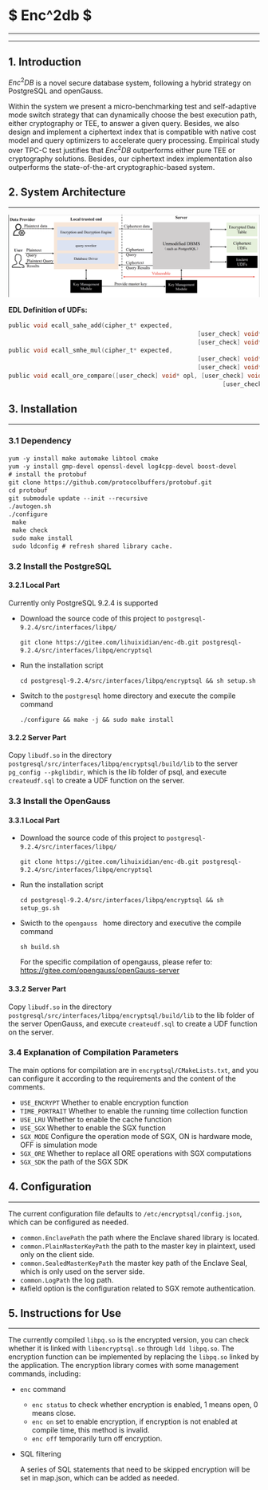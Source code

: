 # $ Enc^2db $

-----

-----

## 1. Introduction

$Enc^2DB$ is a novel secure database system, following a hybrid strategy on PostgreSQL and openGauss. 

Within the system we present a micro-benchmarking test and self-adaptive mode switch strategy that can dynamically choose the best execution path, either cryptography or TEE, to answer a given query. Besides, we also design and implement a ciphertext index that is compatible with native cost model and query optimizers to accelerate query processing. Empirical study over TPC-C test justifies that $Enc^2DB$ outperforms either pure TEE or cryptography solutions. Besides, our ciphertext index implementation also outperforms the state-of-the-art cryptographic-based system.

## 2. System Architecture 

-----

![image-20221020001640668](image-20221020001640668.png)

**EDL Definition of UDFs:**

```C
public void ecall_sahe_add(cipher_t* expected,
													 [user_check] void* opl, [user_check] void* opr,
													 [user_check] void* ret, size_t outlen);
public void ecall_smhe_mul(cipher_t* expected,
													 [user_check] void* opl, [user_check] void* opr,
													 [user_check] void* ret, size_t outlen);
public void ecall_ore_compare([user_check] void* opl, [user_check] void* opr,
															[user_check] int* ret);
```



## 3. Installation

-------

### 3.1 Dependency

```shell
yum -y install make automake libtool cmake
yum -y install gmp-devel openssl-devel log4cpp-devel boost-devel
# install the protobuf
git clone https://github.com/protocolbuffers/protobuf.git
cd protobuf
git submodule update --init --recursive
./autogen.sh
./configure
 make
 make check
 sudo make install
 sudo ldconfig # refresh shared library cache.
```

### 3.2 Install the PostgreSQL

#### 3.2.1 Local Part

Currently only PostgreSQL 9.2.4 is supported

+ Download the source code of this project to `postgresql-9.2.4/src/interfaces/libpq/`

  ```shell
  git clone https://gitee.com/lihuixidian/enc-db.git postgresql-9.2.4/src/interfaces/libpq/encryptsql
  ```

+ Run the installation script

  ```shell
  cd postgresql-9.2.4/src/interfaces/libpq/encryptsql && sh setup.sh
  ```

+ Switch to the ```postgresql``` home directory and execute the compile command

  ```shell
  ./configure && make -j && sudo make install
  ```

#### 3.2.2 Server Part

Copy `libudf.so` in the directory `postgresql/src/interfaces/libpq/encryptsql/build/lib` to the server `pg_config --pkglibdir`, which is the lib folder of psql, and execute `createudf.sql` to create a UDF function on the server.

### 3.3 Install the OpenGauss

#### 3.3.1 Local Part

+ Download the source code of this project to `postgresql-9.2.4/src/interfaces/libpq/`

  ```shell
  git clone https://gitee.com/lihuixidian/enc-db.git postgresql-9.2.4/src/interfaces/libpq/encryptsql
  ```

+ Run the installation script

  ```shell
  cd postgresql-9.2.4/src/interfaces/libpq/encryptsql && sh setup_gs.sh
  ```

+ Swicth to the `opengauss ` home directory and executive the compile command

  ```shell
  sh build.sh
  ```

  For the specific compilation of opengauss, please refer to: <https://gitee.com/opengauss/openGauss-server>

#### 3.3.2 Server Part

Copy `libudf.so` in the directory `postgresql/src/interfaces/libpq/encryptsql/build/lib` to the lib folder of the server OpenGauss, and execute `createudf.sql` to create a UDF function on the server.

### 3.4 Explanation of Compilation Parameters

The main options for compilation are in `encryptsql/CMakeLists.txt`, and you can configure it according to the requirements and the content of the comments.

+ `USE_ENCRYPT` Whether to enable encryption function
+ `TIME_PORTRAIT` Whether to enable the running time collection function
+ `USE_LRU` Whether to enable the cache function
+ `USE_SGX` Whether to enable the SGX function
+ `SGX_MODE` Configure the operation mode of SGX, ON is hardware mode, OFF is simulation mode
+ `SGX_ORE` Whether to replace all ORE operations with SGX computations
+ `SGX_SDK` the path of the SGX SDK

## 4. Configuration

----------

The current configuration file defaults to `/etc/encryptsql/config.json`, which can be configured as needed.

+ `common.EnclavePath` the path where the Enclave shared library is located.
+ `common.PlainMasterKeyPath` the path to the master key in plaintext, used only on the client side.
+ `common.SealedMasterKeyPath` the master key path of the Enclave Seal, which is only used on the server side.
+ `common.LogPath` the log path. 
+ `RA`field option is the configuration related to SGX remote authentication.

## 5. Instructions for Use

-------

The currently compiled `libpq.so` is the encrypted version, you can check whether it is linked with `libencryptsql.so` through `ldd libpq.so`. The encryption function can be implemented by replacing the `libpq.so` linked by the application.
The encryption library comes with some management commands, including:

+ `enc` command

  + `enc status` to check whether encryption is enabled, 1 means open, 0 means close.
  + `enc on` set to enable encryption, if encryption is not enabled at compile time, this method is invalid.
  + `enc off` temporarily turn off encryption.

+ SQL filtering

  A series of SQL statements that need to be skipped encryption will be set in map.json, which can be added as needed.
